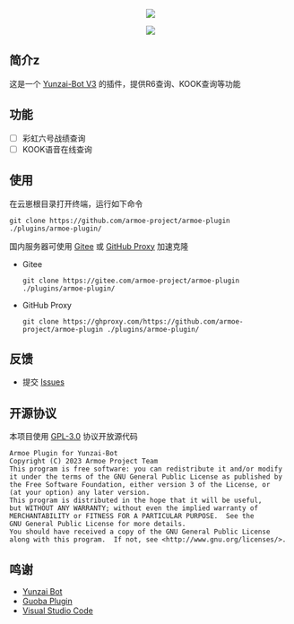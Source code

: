 <div align="center">

![][banner]

![][license]

</div>

## 简介z

这是一个 [Yunzai-Bot V3][yunzai] 的插件，提供R6查询、KOOK查询等功能

## 功能

* [ ] 彩虹六号战绩查询
* [ ] KOOK语音在线查询

## 使用

在云崽根目录打开终端，运行如下命令

```shell
git clone https://github.com/armoe-project/armoe-plugin ./plugins/armoe-plugin/
```

国内服务器可使用 [Gitee][gitee] 或 [GitHub Proxy][ghproxy] 加速克隆

* Gitee
  
  ```shell
  git clone https://gitee.com/armoe-project/armoe-plugin ./plugins/armoe-plugin/
  ```

* GitHub Proxy
  
  ```shell
  git clone https://ghproxy.com/https://github.com/armoe-project/armoe-plugin ./plugins/armoe-plugin/
  ```

## 反馈

* 提交 [Issues](../../issues)


## 开源协议

本项目使用 [GPL-3.0](LICENSE) 协议开放源代码

```text
Armoe Plugin for Yunzai-Bot
Copyright (C) 2023 Armoe Project Team
This program is free software: you can redistribute it and/or modify
it under the terms of the GNU General Public License as published by
the Free Software Foundation, either version 3 of the License, or
(at your option) any later version.
This program is distributed in the hope that it will be useful,
but WITHOUT ANY WARRANTY; without even the implied warranty of
MERCHANTABILITY or FITNESS FOR A PARTICULAR PURPOSE.  See the
GNU General Public License for more details.
You should have received a copy of the GNU General Public License
along with this program.  If not, see <http://www.gnu.org/licenses/>.
```

## 鸣谢

* [Yunzai Bot](https://gitee.com/Le-niao/Yunzai-Bot)
* [Guoba Plugin](https://gitee.com/guoba-yunzai/guoba-plugin)
* [Visual Studio Code](https://code.visualstudio.com/)


[banner]: https://socialify.git.ci/armoe-project/armoe-plugin/image?description=1&forks=1&issues=1&language=1&name=1&owner=1&pulls=1&stargazers=1&theme=Auto

[license]: https://img.shields.io/github/license/armoe-project/armoe-plugin?style=for-the-badge

[gitee]: https://gitee.com/armoe-project/armoe-plugin

[ghproxy]: https://ghproxy.com/

[yunzai]: https://gitee.com/Le-niao/Yunzai-Bot
